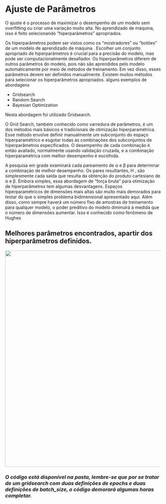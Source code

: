 # Ajuste de Parâmetros

O ajuste é o processo de maximizar o desempenho de um modelo sem overfitting ou criar uma variação muito alta. No aprendizado de máquina, isso é feito selecionando “hiperparâmetros” apropriados.

Os hiperparâmetros podem ser vistos como os “mostradores” ou “botões” de um modelo de aprendizado de máquina . Escolher um conjunto apropriado de hiperparâmetros é crucial para a precisão do modelo, mas pode ser computacionalmente desafiador. Os hiperparâmetros diferem de outros parâmetros do modelo, pois não são aprendidos pelo modelo automaticamente por meio de métodos de treinamento. Em vez disso, esses parâmetros devem ser definidos manualmente. Existem muitos métodos para selecionar os hiperparâmetros apropriados.
alguns exemplos de abordagens 
- Gridsearch
- Random Search
- Bayesian Optimization

Nesta abordagem foi utilizado Gridsearch.

O Grid Search, também conhecido como varredura de parâmetros, é um dos métodos mais básicos e tradicionais de otimização hiperparamétrica. Esse método envolve definir manualmente um subconjunto do espaço hiperparamétrico e esgotar todas as combinações dos subconjuntos de hiperparâmetros especificados. O desempenho de cada combinação é então avaliado, normalmente usando validação cruzada, e a combinação hiperparamétrica com melhor desempenho é escolhida.

A pesquisa em grade examinará cada pareamento de α e β para determinar a combinação de melhor desempenho. Os pares resultantes,  H , são simplesmente cada saída que resulta da obtenção do produto cartesiano de α e β. Embora simples, essa abordagem de “força bruta” para otimização de hiperparâmetros tem algumas desvantagens. Espaços hiperparamétricos de dimensões mais altas são muito mais demorados para testar do que o simples problema bidimensional apresentado aqui. Além disso, como sempre haverá um número fixo de amostras de treinamento para qualquer modelo, o poder preditivo do modelo diminuirá à medida que o número de dimensões aumentar. Isso é conhecido como fenômeno de Hughes

## Melhores parâmetros encontrados, apartir dos hiperparâmetros definidos.

<div align="center">
<img src="https://user-images.githubusercontent.com/87787728/161048109-140f566d-9f66-47b2-bc3d-056d195e2750.png" width="700px" />
</div>

### _O código está disponível na pasta, lembre-se que por se tratar de um gridsearch com duas definições de epochs e duas definições de batch_size, o código demorará algumas horas completar._

